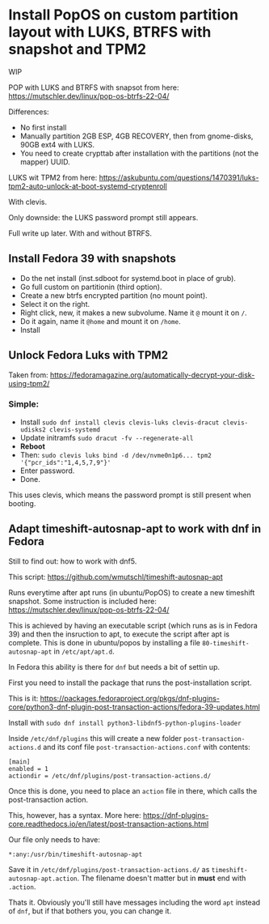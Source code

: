 # Install PopOS on custom partition layout with LUKS, BTRFS with snapshot and TPM2
WIP

POP with LUKS and BTRFS with snapsot from here: https://mutschler.dev/linux/pop-os-btrfs-22-04/

Differences:
* No first install
* Manually partition 2GB ESP, 4GB RECOVERY, then from gnome-disks, 90GB ext4 with LUKS.
* You need to create crypttab after installation with the partitions (not the mapper) UUID.

LUKS wit TPM2 from here: https://askubuntu.com/questions/1470391/luks-tpm2-auto-unlock-at-boot-systemd-cryptenroll

With clevis.

Only downside: the LUKS password prompt still appears.

Full write up later. With and without BTRFS.


## Install Fedora 39 with snapshots
* Do the net install (inst.sdboot for systemd.boot in place of grub).
* Go full custom on partitionin (third option).
* Create a new btrfs encrypted partition (no mount point).
* Select it on the right.
* Right click, new, it makes a new subvolume. Name it ```@``` mount it on ```/```.
* Do it again, name it ```@home``` and mount it on ```/home```.
* Install

## Unlock Fedora Luks with TPM2
Taken from: https://fedoramagazine.org/automatically-decrypt-your-disk-using-tpm2/

### Simple: 
* Install ```sudo dnf install clevis clevis-luks clevis-dracut clevis-udisks2 clevis-systemd```
* Update initramfs ```sudo dracut -fv --regenerate-all```
* **Reboot**
* Then: ```sudo clevis luks bind -d /dev/nvme0n1p6... tpm2 '{"pcr_ids":"1,4,5,7,9"}'```
* Enter password. 
* Done.

This uses clevis, which means the password prompt is still present when booting.

## Adapt timeshift-autosnap-apt to work with dnf in Fedora
Still to find out: how to work with dnf5.

This script: https://github.com/wmutschl/timeshift-autosnap-apt

Runs everytime after apt runs (in ubuntu/PopOS) to create a new timeshift snapshot.
Some instruction is included here: https://mutschler.dev/linux/pop-os-btrfs-22-04/

This is achieved by having an executable script (which runs as is in Fedora 39) and then the insruction to apt, to execute the script after apt is complete.
This is done in ubuntu/popos by installing a file ```80-timeshift-autosnap-apt``` in ```/etc/apt/apt.d```. 

In Fedora this ability is there for ```dnf``` but needs a bit of settin up.

First you need to install the package that runs the post-installation script.

This is it: https://packages.fedoraproject.org/pkgs/dnf-plugins-core/python3-dnf-plugin-post-transaction-actions/fedora-39-updates.html

Install with ```sudo dnf install python3-libdnf5-python-plugins-loader```

Inside ```/etc/dnf/plugins``` this will create a new folder ```post-transaction-actions.d``` and its conf file ```post-transaction-actions.conf``` with contents:

~~~      
[main]
enabled = 1
actiondir = /etc/dnf/plugins/post-transaction-actions.d/
~~~

Once this is done, you need to place an ```action``` file in there, which calls the post-transaction action. 

This, however, has a syntax. More here: https://dnf-plugins-core.readthedocs.io/en/latest/post-transaction-actions.html

Our file only needs to have:
~~~
*:any:/usr/bin/timeshift-autosnap-apt     
~~~
Save it in ```/etc/dnf/plugins/post-transaction-actions.d/``` as ```timeshift-autosnap-apt.action```. The filename doesn't matter but in **must** end with ```.action```.

Thats it. Obviously you'll still have messages including the word ```apt``` instead of ```dnf```, but if that bothers you, you can change it.
